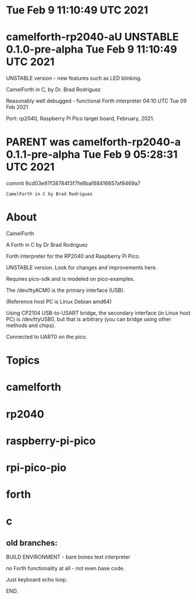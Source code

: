 # Tue Feb  9 11:10:49 UTC 2021
# camelforth-rp2040-aU   UNSTABLE   0.1.0-pre-alpha   Tue Feb  9 11:10:49 UTC 2021

UNSTABLE version - new features such as LED blinking.

CamelForth in C, by Dr. Brad Rodriguez

Reasonably well debugged - functional Forth interpreter 04:10 UTC Tue 09 Feb 2021

Port: rp2040, Raspberry Pi Pico target board, February, 2021.

# PARENT was camelforth-rp2040-a    0.1.1-pre-alpha   Tue Feb 9 05:28:31 UTC 2021

commit 6cd03e97f38784f3f7fe8baf68416657af9469a7

    CamelForth in C by Brad Rodriguez

# About

CamelForth

A Forth in C by Dr Brad Rodriguez

Forth interpreter for the
RP2040 and Raspberry Pi Pico.

UNSTABLE version.  Look for changes and improvements here.

Requires pico-sdk and is modeled on pico-examples.

The /dev/ttyACM0 is the primary interface (USB).

(Reference host PC is Linux Debian amd64)

Using CP2104 USB-to-USART bridge, the secondary
interface (in Linux host PC) is /dev/ttyUSB0, but
that is arbitrary (you can bridge using other
methods and chips).

Connected to UART0 on the pico.

# Topics

# camelforth
# rp2040
# raspberry-pi-pico

# rpi-pico-pio

# forth
# c


## old branches:

BUILD ENVIRONMENT - bare bones text interpreter

no Forth functionality at all - not even base code.

Just keyboard echo loop.

END.
